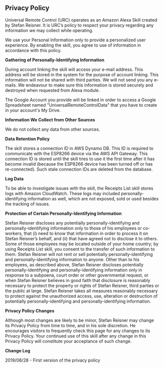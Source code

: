 ## Privacy Policy
Universal Remote Control (URC) operates as an Amazon Alexa Skill created by Stefan Reisner. It is URC’s policy to respect your privacy regarding any information we may collect while operating.

We use your Personal Information only to provide a personalized user experience. By enabling the skill, you agree to use of information in accordance with this policy.

**Gathering of Personally-Identifying Information**

During account linking the skill will access your e-mail address. This address will be stored in the system for the purpose of account linking. This information will not be shared with third parties. We will not send you any e-mails. We endeavour to make sure this information is stored securely and destroyed when requested from Alexa module.

The Google Account you provide will be linked in order to access a Google Spreadsheet named "UniversalRemoteControlData" that you have to create in your account's My Drive.

**Information We Collect from Other Sources**

We do not collect any data from other sources.

**Data Retention Policy**

The skill stores a connection ID in AWS Dynamo DB. This ID is required to communicate with the ESP8266 device via the AWS API Gateway.
This connection ID is stored until the skill tries to use it the first time after it has become invalid (because the ESP8266 device has been turned off or has re-connected).
Such stale connection IDs are deleted from the database.

**Log Data**

To be able to investigate issues with the skill, the Receipts List skill stores logs with Amazon CloudWatch. These logs may included personally-identifying information as well, which are not exposed, sold or used besides the tracking of issues.

**Protection of Certain Personally-Identifying Information**

Stefan Reisner discloses any potentially personally-identifying and personally-identifying information only to those of his employees or co-workers, that (i) need to know that information in order to process it on Stefan Reisner’s behalf, and (ii) that have agreed not to disclose it to others. Some of those employees may be located outside of your home country; by using Receipts List skill, you consent to the transfer of such information to them. Stefan Reisner will not rent or sell potentially personally-identifying and personally-identifying information to anyone. Other than to his employees, as described above, Stefan Reisner discloses potentially personally-identifying and personally-identifying information only in response to a subpoena, court order or other governmental request, or when Stefan Reisner believes in good faith that disclosure is reasonably necessary to protect the property or rights of Stefan Reisner, third parties or the public at large. Stefan Reisner takes all measures reasonably necessary to protect against the unauthorized access, use, alteration or destruction of potentially personally-identifying and personally-identifying information.

**Privacy Policy Changes**

Although most changes are likely to be minor, Stefan Reisner may change its Privacy Policy from time to time, and in his sole discretion. He encourages visitors to frequently check this page for any changes to its Privacy Policy. Your continued use of this skill after any change in this Privacy Policy will constitute your acceptance of such change.

**Change Log**

2019/08/28 - First version of the privacy policy
